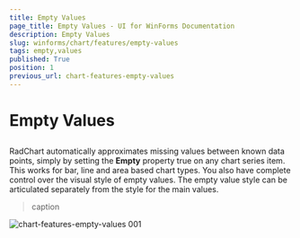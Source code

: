 ```yaml
---
title: Empty Values
page_title: Empty Values - UI for WinForms Documentation
description: Empty Values
slug: winforms/chart/features/empty-values
tags: empty,values
published: True
position: 1
previous_url: chart-features-empty-values
---
```


# Empty Values



## 

RadChart automatically approximates missing values between known data points, simply by setting the __Empty__ property true on any chart series item. This works for bar, line and area based chart types. You also have complete control over the visual style of empty values. The empty value style can be articulated separately from the style for the main values.
>caption 

![chart-features-empty-values 001](images/chart-features-empty-values001.png)
